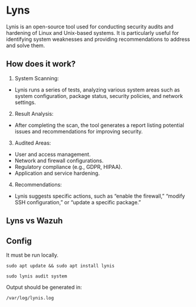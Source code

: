 # Lyns
Lynis is an open-source tool used for conducting security audits and hardening of Linux and Unix-based systems. It is particularly useful for identifying system weaknesses and providing recommendations to address and solve them.

## How does it work?
1. System Scanning:
- Lynis runs a series of tests, analyzing various system areas such as system configuration, package status, security policies, and network settings.

2. Result Analysis:
- After completing the scan, the tool generates a report listing potential issues and recommendations for improving security.

3. Audited Areas:
- User and access management.
- Network and firewall configurations.
- Regulatory compliance (e.g., GDPR, HIPAA).
- Application and service hardening.

4. Recommendations:
- Lynis suggests specific actions, such as “enable the firewall,” “modify SSH configuration,” or “update a specific package.”

## Lyns vs Wazuh


## Config 
It must be run locally.
```
sudo apt update && sudo apt install lynis
```

```
sudo lynis audit system
```

Output should be generated in:
```
/var/log/lynis.log
```
